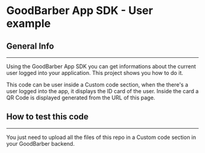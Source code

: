 GoodBarber App SDK - User example
======================
## General Info
***
Using the GoodBarber App SDK you can get informations about the current user logged into your application.
This project shows you how to do it.

This code can be user inside a Custom code section, when the there's a user logged into the app, it displays the ID card of the user.
Inside the card a QR Code is displayed generated from the URL of this page.

## How to test this code
***
You just need to upload all the files of this repo in a Custom code section in your GoodBarber backend.